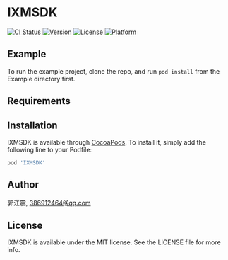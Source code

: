 # IXMSDK

[![CI Status](http://img.shields.io/travis/郭江震/IXMSDK.svg?style=flat)](https://travis-ci.org/郭江震/IXMSDK)
[![Version](https://img.shields.io/cocoapods/v/IXMSDK.svg?style=flat)](http://cocoapods.org/pods/IXMSDK)
[![License](https://img.shields.io/cocoapods/l/IXMSDK.svg?style=flat)](http://cocoapods.org/pods/IXMSDK)
[![Platform](https://img.shields.io/cocoapods/p/IXMSDK.svg?style=flat)](http://cocoapods.org/pods/IXMSDK)

## Example

To run the example project, clone the repo, and run `pod install` from the Example directory first.

## Requirements

## Installation

IXMSDK is available through [CocoaPods](http://cocoapods.org). To install
it, simply add the following line to your Podfile:

```ruby
pod 'IXMSDK'
```

## Author

郭江震, 386912464@qq.com

## License

IXMSDK is available under the MIT license. See the LICENSE file for more info.
